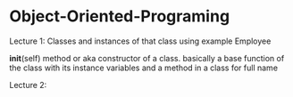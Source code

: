 # Object-Oriented-Programing

Lecture 1: Classes and instances of that class using example Employee

__init__(self) method or aka constructor of a class. basically a base function of the class with its instance variables and a method in a class for full name



Lecture 2: 
